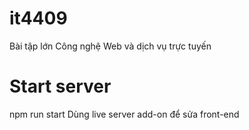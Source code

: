 # it4409
Bài tập lớn Công nghệ Web và dịch vụ trực tuyến
# Start server
npm run start
Dùng live server add-on để sửa front-end